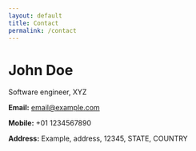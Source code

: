 ```yaml
---
layout: default
title: Contact
permalink: /contact
---
```


# John Doe
Software engineer, XYZ



**Email:** [email@example.com](mailto:email@example.com)

**Mobile:** +01 1234567890

**Address:** Example, address, 12345, STATE, COUNTRY

